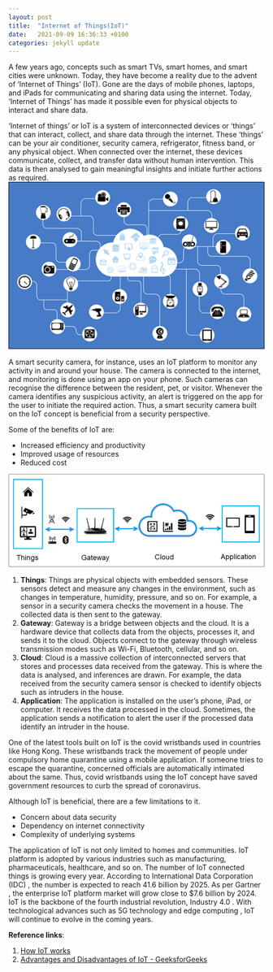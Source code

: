 ```yaml
---
layout: post
title:  "Internet of Things(IoT)"
date:   2021-09-09 16:36:33 +0100
categories: jekyll update
---
```

A few years ago, concepts such as smart TVs, smart homes, and smart cities were unknown. Today, they have become a reality due to the advent of ‘Internet of Things’ (IoT). Gone are the days of mobile phones, laptops, and iPads for communicating and sharing data using the internet. Today, ‘Internet of Things’ has made it possible even for physical objects to interact and share data.

‘Internet of things’ or IoT is a system of interconnected devices or ‘things’ that can interact, collect, and share data through the internet. These ‘things’ can be your air conditioner, security camera, refrigerator, fitness band, or any physical object. When connected over the internet, these devices communicate, collect, and transfer data without human intervention. This data is then analysed to gain meaningful insights and initiate further actions as required.
<img src="assets/images/image1.png" width="1024"/>

A smart security camera, for instance, uses an IoT platform to monitor any activity in and around your house. The camera is connected to the internet, and monitoring is done using an app on your phone. Such cameras can recognise the difference between the resident, pet, or visitor. Whenever the camera identifies any suspicious activity, an alert is triggered on the app for the user to initiate the required action. Thus, a smart security camera built on the IoT concept is beneficial from a security perspective.

Some of the benefits of IoT are:
- Increased efficiency and productivity
- Improved usage of resources
- Reduced cost

                                                                                           
<img src="assets/images/image2.png" width="604"/>

1. **Things**: Things are physical objects with embedded sensors. These sensors detect and measure any changes in the environment, such as changes in temperature, humidity, pressure, and so on. For example, a sensor in a security camera checks the movement in a house. The collected data is then sent to the gateway.
2.	**Gateway**: Gateway is a bridge between objects and the cloud. It is a hardware device that collects data from the objects, processes it, and sends it to the cloud. Objects connect to the gateway through wireless transmission modes such as Wi-Fi, Bluetooth, cellular, and so on.
3.	**Cloud**: Cloud is a massive collection of interconnected servers that stores and processes data received from the gateway. This is where the data is analysed, and inferences are drawn. For example, the data received from the security camera sensor is checked to identify objects such as intruders in the house.
4.	**Application**: The application is installed on the user’s phone, iPad, or computer. It receives the data processed in the cloud. Sometimes, the application sends a notification to alert the user if the processed data identify an intruder in the house.

One of the latest tools built on IoT is the covid wristbands used in countries like Hong Kong. These wristbands track the movement of people under compulsory home quarantine using a mobile application. If someone tries to escape the quarantine, concerned officials are automatically intimated about the same. Thus, covid wristbands using the IoT concept have saved government resources to curb the spread of coronavirus.

Although IoT is beneficial, there are a few limitations to it.
- Concern about data security
- Dependency on internet connectivity
- Complexity of underlying systems

The application of IoT is not only limited to homes and communities. IoT platform is adopted by various industries such as manufacturing, pharmaceuticals, healthcare, and so on. The number of IoT connected things is growing every year. According to International Data Corporation (IDC)  , the number is expected to reach 41.6 billion by 2025. As per Gartner , the enterprise IoT platform market will grow close to $7.6 billion by 2024. IoT is the backbone of the fourth industrial revolution, Industry 4.0 . With technological advances such as 5G technology  and edge computing , IoT will continue to evolve in the coming years.

**Reference links**:
1. [How IoT works](https://data-flair.training/blogs/how-iot-works/)
2. [Advantages and Disadvantages of IoT - GeeksforGeeks](https://www.geeksforgeeks.org/advantages-and-disadvantages-of-iot/)
